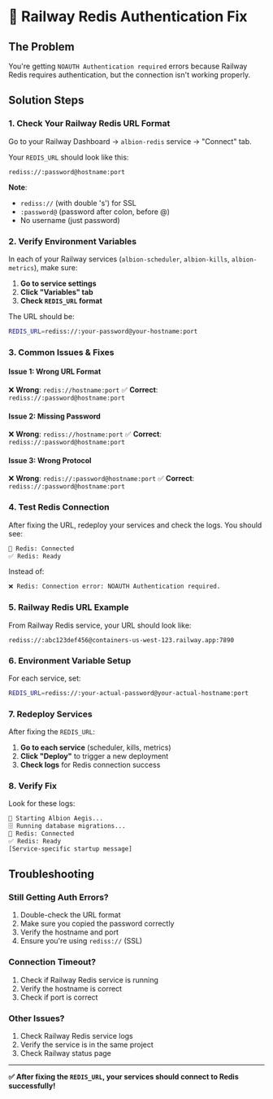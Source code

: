 # 🔧 Railway Redis Authentication Fix

## **The Problem**
You're getting `NOAUTH Authentication required` errors because Railway Redis requires authentication, but the connection isn't working properly.

## **Solution Steps**

### **1. Check Your Railway Redis URL Format**

Go to your Railway Dashboard → `albion-redis` service → "Connect" tab.

Your `REDIS_URL` should look like this:
```
rediss://:password@hostname:port
```

**Note**: 
- `rediss://` (with double 's') for SSL
- `:password@` (password after colon, before @)
- No username (just password)

### **2. Verify Environment Variables**

In each of your Railway services (`albion-scheduler`, `albion-kills`, `albion-metrics`), make sure:

1. **Go to service settings**
2. **Click "Variables" tab**
3. **Check `REDIS_URL` format**

The URL should be:
```bash
REDIS_URL=rediss://:your-password@your-hostname:port
```

### **3. Common Issues & Fixes**

#### **Issue 1: Wrong URL Format**
❌ **Wrong**: `redis://hostname:port`
✅ **Correct**: `rediss://:password@hostname:port`

#### **Issue 2: Missing Password**
❌ **Wrong**: `rediss://hostname:port`
✅ **Correct**: `rediss://:password@hostname:port`

#### **Issue 3: Wrong Protocol**
❌ **Wrong**: `redis://:password@hostname:port`
✅ **Correct**: `rediss://:password@hostname:port`

### **4. Test Redis Connection**

After fixing the URL, redeploy your services and check the logs. You should see:

```bash
🔗 Redis: Connected
✅ Redis: Ready
```

Instead of:
```bash
❌ Redis: Connection error: NOAUTH Authentication required.
```

### **5. Railway Redis URL Example**

From Railway Redis service, your URL should look like:
```
rediss://:abc123def456@containers-us-west-123.railway.app:7890
```

### **6. Environment Variable Setup**

For each service, set:
```bash
REDIS_URL=rediss://:your-actual-password@your-actual-hostname:port
```

### **7. Redeploy Services**

After fixing the `REDIS_URL`:

1. **Go to each service** (scheduler, kills, metrics)
2. **Click "Deploy"** to trigger a new deployment
3. **Check logs** for Redis connection success

### **8. Verify Fix**

Look for these logs:
```bash
🚀 Starting Albion Aegis...
🗄️ Running database migrations...
🔗 Redis: Connected
✅ Redis: Ready
[Service-specific startup message]
```

## **Troubleshooting**

### **Still Getting Auth Errors?**
1. Double-check the URL format
2. Make sure you copied the password correctly
3. Verify the hostname and port
4. Ensure you're using `rediss://` (SSL)

### **Connection Timeout?**
1. Check if Railway Redis service is running
2. Verify the hostname is correct
3. Check if port is correct

### **Other Issues?**
1. Check Railway Redis service logs
2. Verify the service is in the same project
3. Check Railway status page

---

**✅ After fixing the `REDIS_URL`, your services should connect to Redis successfully!**
